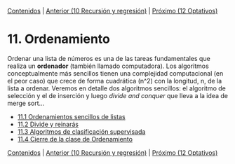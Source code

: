 [Contenidos](../Contenidos.md) \| [Anterior (10 Recursión y regresión)](../10_Recursion/00_Resumen.md) \| [Próximo (12 Optativos)](../12_Optativos/00_Resumen.md)

# 11. Ordenamiento

Ordenar una lista de números es una de las tareas fundamentales que realiza un **ordenador** (también llamado computadora). Los algoritmos conceptualmente más sencillos tienen una complejidad computacional (en el peor caso) que crece de forma cuadrática (n^2) con la longitud, n, de la lista a ordenar.  Veremos en detalle dos algoritmos sencillos: el algoritmo de selección y el de inserción y luego *divide and conquer* que lleva a la idea de merge sort...






* [11.1 Ordenamientos sencillos de listas](01_Ordenamiento_sencillo.md)
* [11.2 Divide y reinarás](02_Divide_and_Conquer.md)
* [11.3 Algoritmos de clasificación supervisada](03_introduccion_al_AA.md)
* [11.4 Cierre de la clase de Ordenamiento](04_Cierre.md)


[Contenidos](../Contenidos.md) \| [Anterior (10 Recursión y regresión)](../10_Recursion/00_Resumen.md) \| [Próximo (12 Optativos)](../12_Optativos/00_Resumen.md)

